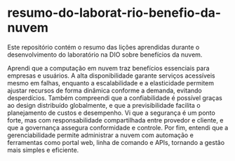 # resumo-do-laborat-rio-benefio-da-nuvem
Este repositório contém o resumo das lições aprendidas durante o desenvolvimento do laboratório na DIO sobre benefícios da nuvem.

Aprendi que a computação em nuvem traz benefícios essenciais para empresas e usuários. A alta disponibilidade garante serviços acessíveis mesmo em falhas, enquanto a escalabilidade e a elasticidade permitem ajustar recursos de forma dinâmica conforme a demanda, evitando desperdícios. Também compreendi que a confiabilidade é possível graças ao design distribuído globalmente, e que a previsibilidade facilita o planejamento de custos e desempenho. Vi que a segurança é um ponto forte, mas com responsabilidade compartilhada entre provedor e cliente, e que a governança assegura conformidade e controle. Por fim, entendi que a gerenciabilidade permite administrar a nuvem com automação e ferramentas como portal web, linha de comando e APIs, tornando a gestão mais simples e eficiente.
